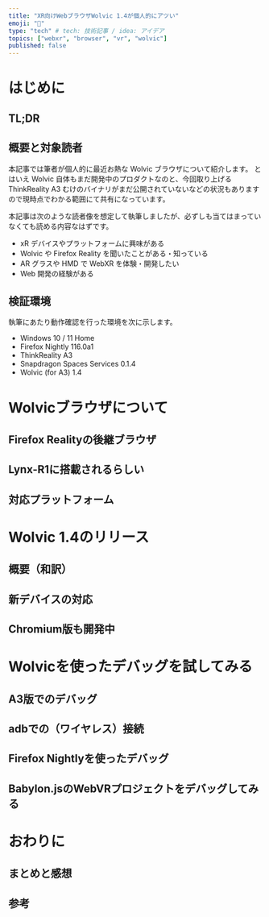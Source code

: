```yaml
---
title: "XR向けWebブラウザWolvic 1.4が個人的にアツい"
emoji: "🐺"
type: "tech" # tech: 技術記事 / idea: アイデア
topics: ["webxr", "browser", "vr", "wolvic"]
published: false
---
```


# はじめに

## TL;DR

## 概要と対象読者

本記事では筆者が個人的に最近お熱な Wolvic ブラウザについて紹介します。
とはいえ Wolvic 自体もまだ開発中のプロダクトなのと、今回取り上げる ThinkReality A3 むけのバイナリがまだ公開されていないなどの状況もありますので現時点でわかる範囲にて共有になっています。

本記事は次のような読者像を想定して執筆しましたが、必ずしも当てはまっていなくても読める内容なはずです。

- xR デバイスやプラットフォームに興味がある
- Wolvic や Firefox Reality を聞いたことがある・知っている
- AR グラスや HMD で WebXR を体験・開発したい
- Web 開発の経験がある

## 検証環境

執筆にあたり動作確認を行った環境を次に示します。

- Windows 10 / 11 Home
- Firefox Nightly 116.0a1
- ThinkReality A3
- Snapdragon Spaces Services 0.1.4
- Wolvic (for A3) 1.4

# Wolvicブラウザについて

## Firefox Realityの後継ブラウザ

## Lynx-R1に搭載されるらしい

## 対応プラットフォーム

# Wolvic 1.4のリリース

## 概要（和訳）

## 新デバイスの対応

## Chromium版も開発中

<!-- WebARはこちらに乗るとのことなので取り上げる -->
<!-- https://github.com/Igalia/wolvic/issues/242 -->

# Wolvicを使ったデバッグを試してみる

## A3版でのデバッグ

## adbでの（ワイヤレス）接続

## Firefox Nightlyを使ったデバッグ

## Babylon.jsのWebVRプロジェクトをデバッグしてみる

# おわりに

## まとめと感想

## 参考